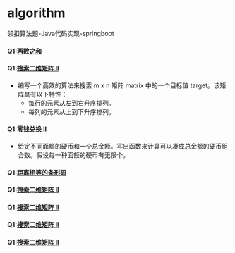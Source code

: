 # algorithm
领扣算法题-Java代码实现-springboot

#### Q1:[两数之和](https://github.com/flyingwzb/algorithm/blob/master/src/main/java/com/example/demo/day01/Solution.java)
#### Q1:[搜索二维矩阵 II](https://github.com/flyingwzb/algorithm/blob/master/src/main/java/com/example/demo/day01/Solution.java)
- 编写一个高效的算法来搜索 m x n 矩阵 matrix 中的一个目标值 target。该矩阵具有以下特性：
    - 每行的元素从左到右升序排列。
    - 每列的元素从上到下升序排列。
#### Q1:[零钱兑换 II](https://github.com/flyingwzb/algorithm/blob/master/src/main/java/com/example/demo/day01/Solution.java)
- 给定不同面额的硬币和一个总金额。写出函数来计算可以凑成总金额的硬币组合数。假设每一种面额的硬币有无限个。 
#### Q1:[距离相等的条形码](https://github.com/flyingwzb/algorithm/blob/master/src/main/java/com/example/demo/day01/Solution.java)
#### Q1:[搜索二维矩阵 II](https://github.com/flyingwzb/algorithm/blob/master/src/main/java/com/example/demo/day01/Solution.java)
#### Q1:[搜索二维矩阵 II](https://github.com/flyingwzb/algorithm/blob/master/src/main/java/com/example/demo/day01/Solution.java)
#### Q1:[搜索二维矩阵 II](https://github.com/flyingwzb/algorithm/blob/master/src/main/java/com/example/demo/day01/Solution.java)
#### Q1:[搜索二维矩阵 II](https://github.com/flyingwzb/algorithm/blob/master/src/main/java/com/example/demo/day01/Solution.java)
